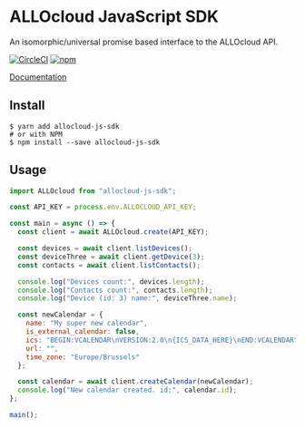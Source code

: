 # ALLOcloud JavaScript SDK

An isomorphic/universal promise based interface to the ALLOcloud API.

[![CircleCI](https://img.shields.io/circleci/project/github/ALLOcloud/allocloud-js-sdk.svg?style=for-the-badge&logo=circleci)](https://circleci.com/gh/ALLOcloud/allocloud-js-sdk) [![npm](https://img.shields.io/npm/v/allocloud-js-sdk.svg?style=for-the-badge&logo=npm)](https://www.npmjs.com/package/allocloud-js-sdk)

[Documentation](https://allocloud.github.io/allocloud-js-sdk/)

## Install

```shell
$ yarn add allocloud-js-sdk
# or with NPM
$ npm install --save allocloud-js-sdk
```

## Usage

```js
import ALLOcloud from "allocloud-js-sdk";

const API_KEY = process.env.ALLOCLOUD_API_KEY;

const main = async () => {
  const client = await ALLOcloud.create(API_KEY);

  const devices = await client.listDevices();
  const deviceThree = await client.getDevice(3);
  const contacts = await client.listContacts();

  console.log("Devices count:", devices.length);
  console.log("Contacts count:", contacts.length);
  console.log("Device (id: 3) name:", deviceThree.name);

  const newCalendar = {
    name: "My super new calendar",
    is_external_calendar: false,
    ics: "BEGIN:VCALENDAR\nVERSION:2.0\n{ICS_DATA_HERE}\nEND:VCALENDAR",
    url: "",
    time_zone: "Europe/Brussels"
  };

  const calendar = await client.createCalendar(newCalendar);
  console.log("New calendar created. id:", calendar.id);
};

main();
```

